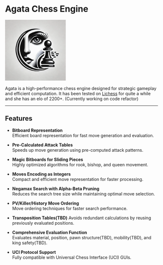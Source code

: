 # Agata Chess Engine  

<p align="left">
  <img src="Agatalogo.jpg" alt="Agata Logo" width="200">
</p>

Agata is a high-performance chess engine designed for strategic gameplay and efficient computation. 
It has been tested on [Lichess](lichess.org) for quite a while and she has an elo of 2200+.
(Currently working on code refactor)

---

## Features  

- **Bitboard Representation**  
  Efficient board representation for fast move generation and evaluation.  

- **Pre-Calculated Attack Tables**  
  Speeds up move generation using pre-computed attack patterns.  

- **Magic Bitboards for Sliding Pieces**  
  Highly optimized algorithms for rook, bishop, and queen movement.  

- **Moves Encoding as Integers**  
  Compact and efficient move representation for faster processing.  

- **Negamax Search with Alpha-Beta Pruning**  
  Reduces the search tree size while maintaining optimal move selection.  

- **PV/Killer/History Move Ordering**  
  Move ordering techniques for faster search performance.  

- **Transposition Tables(TBD)**
  Avoids redundant calculations by reusing previously evaluated positions.  

- **Comprehensive Evaluation Function**  
  Evaluates material, position, pawn structure(TBD), mobility(TBD), and king safety(TBD).  

- **UCI Protocol Support**  
  Fully compatible with Universal Chess Interface (UCI) GUIs.  

